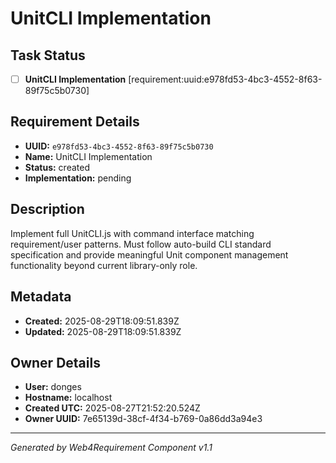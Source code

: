 # UnitCLI Implementation

## Task Status
- [ ] **UnitCLI Implementation** [requirement:uuid:e978fd53-4bc3-4552-8f63-89f75c5b0730]

## Requirement Details

- **UUID:** `e978fd53-4bc3-4552-8f63-89f75c5b0730`
- **Name:** UnitCLI Implementation
- **Status:** created
- **Implementation:** pending

## Description

Implement full UnitCLI.js with command interface matching requirement/user patterns. Must follow auto-build CLI standard specification and provide meaningful Unit component management functionality beyond current library-only role.

## Metadata

- **Created:** 2025-08-29T18:09:51.839Z
- **Updated:** 2025-08-29T18:09:51.839Z

## Owner Details

- **User:** donges
- **Hostname:** localhost
- **Created UTC:** 2025-08-27T21:52:20.524Z
- **Owner UUID:** 7e65139d-38cf-4f34-b769-0a86dd3a94e3

---

*Generated by Web4Requirement Component v1.1*